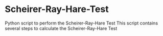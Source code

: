# Scheirer-Ray-Hare-Test
Python script to perform the Scheirer-Ray-Hare Test
This script contains several steps to calculate the Scheirer-Ray-Hare Test 
